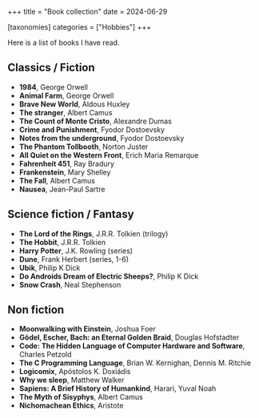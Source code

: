 +++
title = "Book collection"
date = 2024-06-29

[taxonomies]
categories = ["Hobbies"]
+++

Here is a list of books I have read.

<!-- more -->

## Classics / Fiction

* **1984**, George Orwell
* **Animal Farm**, George Orwell
* **Brave New World**, Aldous Huxley
* **The stranger**, Albert Camus
* **The Count of Monte Cristo**, Alexandre Dumas
* **Crime and Punishment**, Fyodor Dostoevsky
* **Notes from the underground**, Fyodor Dostoevsky
* **The Phantom Tollbooth**, Norton Juster
* **All Quiet on the Western Front**, Erich Maria Remarque
* **Fahrenheit 451**, Ray Bradury
* **Frankenstein**, Mary Shelley
* **The Fall**, Albert Camus
* **Nausea**, Jean-Paul Sartre

## Science fiction / Fantasy

* **The Lord of the Rings**, J.R.R. Tolkien (trilogy)
* **The Hobbit**, J.R.R. Tolkien
* **Harry Potter**, J.K. Rowling (series)
* **Dune**, Frank Herbert (series, 1-6)
* **Ubik**, Philip K Dick
* **Do Androids Dream of Electric Sheeps?**, Philip K Dick
* **Snow Crash**, Neal Stephenson

## Non fiction

* **Moonwalking with Einstein**, Joshua Foer
* **Gödel, Escher, Bach: an Eternal Golden Braid**, Douglas Hofstadter
* **Code: The Hidden Language of Computer Hardware and Software**, Charles Petzold
* **The C Programming Language**, Brian W. Kernighan, Dennis M. Ritchie
* **Logicomix**, Apóstolos K. Doxiádis
* **Why we sleep**, Matthew Walker
* **Sapiens: A Brief History of Humankind**, Harari, Yuval Noah
* **The Myth of Sisyphys**, Albert Camus
* **Nichomachean Ethics**, Aristote
